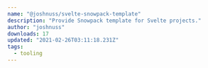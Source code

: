 ```yaml
---
name: "@joshnuss/svelte-snowpack-template"
description: "Provide Snowpack template for Svelte projects."
author: "joshnuss"
downloads: 17
updated: "2021-02-26T03:11:18.231Z"
tags: 
  - tooling
---
```

